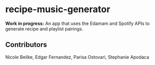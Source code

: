 # recipe-music-generator
**Work in progress:** An app that uses the Edamam and Spotify APIs to generate recipe and playlist pairings.


## Contributors 
Nicole Beilke, Edgar Fernandez, Parisa Ostovari, Stephanie Apodaca
